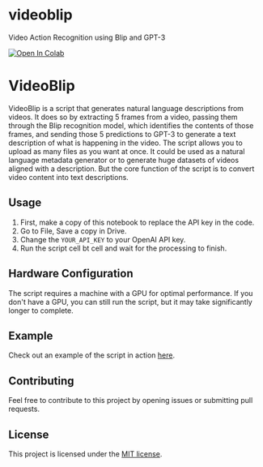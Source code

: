 # videoblip
Video Action Recognition using Blip and GPT-3

[![Open In Colab](https://colab.research.google.com/assets/colab-badge.svg)](https://colab.research.google.com/drive/1LaIgr5L0QAD2EMVSy3GiPp_XKypa0wAD?usp=sharing)


# VideoBlip

VideoBlip is a script that generates natural language descriptions from videos. It does so by extracting 5 frames from a video, passing them through the Blip recognition model, which identifies the contents of those frames, and sending those 5 predictions to GPT-3 to generate a text description of what is happening in the video. The script allows you to upload as many files as you want at once. It could be used as a natural language metadata generator or to generate huge datasets of videos aligned with a description. But the core function of the script is to convert video content into text descriptions.

## Usage

1. First, make a copy of this notebook to replace the API key in the code.
2. Go to File, Save a copy in Drive.
3. Change the `YOUR_API_KEY` to your OpenAI API key.
4. Run the script cell bt cell and wait for the processing to finish.

## Hardware Configuration

The script requires a machine with a GPU for optimal performance. If you don't have a GPU, you can still run the script, but it may take significantly longer to complete.

## Example

Check out an example of the script in action [here](https://colab.research.google.com/drive/1LaIgr5L0QAD2EMVSy3GiPp_XKypa0wAD?usp=sharing).

## Contributing

Feel free to contribute to this project by opening issues or submitting pull requests.

## License

This project is licensed under the [MIT license](https://github.com/ivfloyd/videoblip/blob/main/LICENSE).

